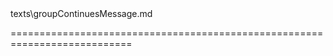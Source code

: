 <!--merge--><!--/merge-->
<!--dep-->texts\groupContinuesMessage.md<!--/dep-->
===========================================================================
